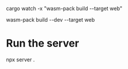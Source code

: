 cargo watch -x "wasm-pack build --target web"

wasm-pack build --dev --target web

# Run the server

npx server .
